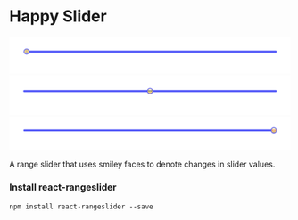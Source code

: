 # Happy Slider

![ScreenShot1](ScreenShot1.png)
![ScreenShot2](ScreenShot2.png)
![ScreenShot3](ScreenShot3.png)

A range slider that uses smiley faces to denote changes in slider values.

### Install react-rangeslider
```
npm install react-rangeslider --save
```

